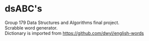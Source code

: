 # dsABC's

Group 179 Data Structures and Algorithms final project.  
Scrabble word generator.    
Dictionary is imported from https://github.com/dwyl/english-words

